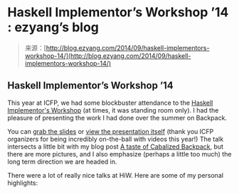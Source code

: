 <!--yml
category: 未分类
date: 2024-07-01 18:17:11
-->

# Haskell Implementor’s Workshop ’14 : ezyang’s blog

> 来源：[http://blog.ezyang.com/2014/09/haskell-implementors-workshop-14/](http://blog.ezyang.com/2014/09/haskell-implementors-workshop-14/)

## Haskell Implementor’s Workshop ’14

This year at ICFP, we had some blockbuster attendance to the [Haskell Implementor's Workshop](http://www.haskell.org/haskellwiki/HaskellImplementorsWorkshop/2014) (at times, it was standing room only). I had the pleasure of presenting the work I had done over the summer on Backpack.

You can [grab the slides](http://web.mit.edu/~ezyang/Public/hiw14-backpack-slides.pdf) or [view the presentation itself](https://www.youtube.com/watch?v=0dF9zuwTSTc) (thank you ICFP organizers for being incredibly on-the-ball with videos this year!) The talk intersects a little bit with my blog post [A taste of Cabalized Backpack](http://blog.ezyang.com/2014/08/a-taste-of-cabalized-backpack/), but there are more pictures, and I also emphasize (perhaps a little too much) the long term direction we are headed in.

There were a lot of really nice talks at HiW. Here are some of my personal highlights: